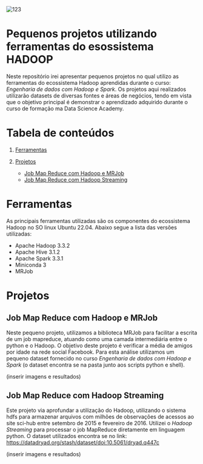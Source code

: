 ![123](https://user-images.githubusercontent.com/92734524/216488983-67aa4c36-9e6c-4801-b558-ce404be8605b.jpeg)

<h1>Pequenos projetos utilizando ferramentas do esossistema HADOOP</h1>
 
Neste repositório irei apresentar pequenos projetos no qual utilizo as ferramentas do ecossistema Hadoop aprendidas durante o curso: 
*Engenharia de dados com Hadoop e Spark*. Os projetos aqui realizados utilizarão datasets de diversas fontes e áreas de negócios, 
tendo em vista que o objetivo principal é demonstrar o aprendizado adquirido durante o curso de formação ma Data Science Academy. 

# Tabela de conteúdos 

1. [Ferramentas](https://github.com/CaioBrainer/hadoop_ecosystem_little_projects#ferramentas)

2. [Projetos](https://github.com/CaioBrainer/hadoop_ecosystem_little_projects#projetos)
   - [Job Map Reduce com Hadoop e MRJob](https://github.com/CaioBrainer/hadoop_ecosystem_little_projects##job_map_reduce_com_hadoop_e_mrjob)
   - [Job Map Reduce com Hadoop Streaming](https://github.com/CaioBrainer/hadoop_ecosystem_little_projects##Job_map_reduce_com_hadoop_streaming)

# Ferramentas

As principais ferramentas utilizadas são os componentes do ecossistema Hadoop no SO linux Ubuntu 22.04. Abaixo segue a lista das versões utilizadas:

- Apache Hadoop 3.3.2
- Apache Hive 3.1.2
- Apache Spark 3.3.1
- Miniconda 3
- MRJob

# Projetos

## Job Map Reduce com Hadoop e MRJob

Neste pequeno projeto, utilizamos a biblioteca MRJob para facilitar a escrita de um job mapreduce, atuando como uma camada intermediária entre
o python e o Hadoop. O objetivo deste projeto é verificar a média de amigos por idade
na rede social Facebook. Para esta análise utilizamos um pequeno dataset fornecido no curso *Engenharia de dados com Hadoop e Spark* (o dataset encontra se na pasta junto aos scripts python e shell).

(inserir imagens e resultados)

## Job Map Reduce com Hadoop Streaming

Este projeto via aprofundar a utilização do Hadoop, utilizando o sistema hdfs para armazenar arquivos com milhões de observações de acessos ao site sci-hub entre setembro de 2015 e fevereiro de 2016. Utilizei o *Hadoop Streaming* para processar o job MapReduce diretamente em linguagem python. O dataset utilizados encontra se no link: https://datadryad.org/stash/dataset/doi:10.5061/dryad.q447c

(inserir imagens e resultados)
